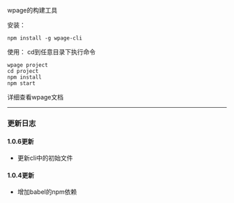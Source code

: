 wpage的构建工具

安装：
```
npm install -g wpage-cli
```

使用：
cd到任意目录下执行命令

```
wpage project
cd project
npm install 
npm start
```

详细查看wpage文档

---
### 更新日志

#### 1.0.6更新 
* 更新cli中的初始文件

#### 1.0.4更新
+ 增加babel的npm依赖